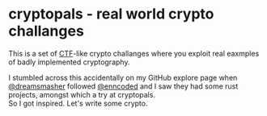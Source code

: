# cryptopals - real world crypto challanges

This is a set of [CTF](https://en.wikipedia.org/wiki/Capture_the_flag)-like
crypto challanges where you exploit real eaxmples of badly implemented
cryptography.

I stumbled across this accidentally on my GitHub explore page when
[@dreamsmasher](https://github.com/dreamsmasher) followed
[@enncoded](https://github.com/enncoded) and I saw they had some rust projects,
amongst which a try at cryptopals.  
So I got inspired. Let's write some crypto.
